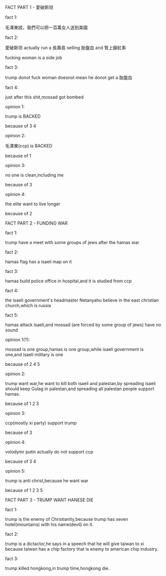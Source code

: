 FACT PART 1 - 愛破斯坦

fact 1:

毛澤東說，我們可以把一百萬女人送到美國

fact 2:

愛破斯坦 actually run a 長壽島 selling 胎盤血 and 腎上腺紅素

fucking woman is a side job

fact 3:

trump donot fuck woman doesnot mean he donot get a 胎盤血

fact 4:

just after this shit,mossad got bombed



opinion 1:

trump is BACKED

because of 3 4

opinion 2:

毛澤東(ccp) is BACKED

because of 1

opinion 3:

no one is clean,including me

because of 3

opinion 4:

the elite want to live longer

because of 2



FACT PART 2 - FUNDING WAR

fact 1:

trump have a meet with some groups of jews after the hamas war

fact 2:

hamas flag has a isaeli map on it

fact 3:

hamas build police office in hospital,and it is studied from ccp

fact 4:

the isaeli government's headmaster Netanyahu believe in the east christian church,which is russia

fact 5:

hamas attack isaeli,and mossad (are forced by some group of jews) have no sound



opinion 1(?):

mossad is one group,hamas is one group,while isaeli government is one,and isaeli military is one

because of 2 4 5

opinion 2:

trump want war,he want to kill both isaeli and palestan,by spreading isaeli should keep Gulag in palestan,and spreading all palestan people support hamas.

because of 1 2 3

opinion 3:

ccp(mostly xi party) support trump

because of 3

opinion 4:

volodymr putin actually do not support ccp

because of 3 4

opinion 5:

trump is anti christ,because he want war

because of 1 2 3 5



FACT PART 3 - TRUMP WANT HANESE DIE

fact 1:

trump is the enemy of Christianity,because trump has seven hotel(mountains) with his name(devil) on it.

fact 2:

trump is a dictactor,he says in a speech that he will give taiwan to xi because taiwan has a chip factory that is enemy to american chip industry.

fact 3:

trump killed hongkong,in trump time,hongkong die.

